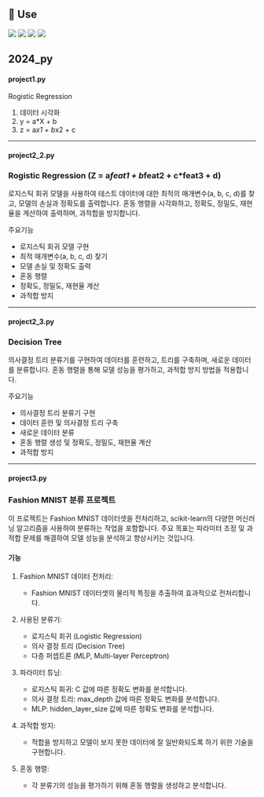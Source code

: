 ## 📍 Use
<p>
  <img src="https://img.shields.io/badge/Python-3776AB?style=for-the-badge&logo=Python&logoColor=white">
  <img src="https://img.shields.io/badge/Numpy-013243?style=for-the-badge&logo=Numpy&logoColor=white">
  <img src="https://img.shields.io/badge/OpenCV-5C3EE8?style=for-the-badge&logo=OpenCV&logoColor=white">
  <img src="https://img.shields.io/badge/scikitlearn-F7931E?style=for-the-badge&logo=scikit-learn&logoColor=white">
</p>

## 2024_py


#### project1.py

Rogistic Regression 

1. 데이터 시각화
2. y = a*X + b
3. z = a*x1 + b*x2 + c

-----

#### project2_2.py

### Rogistic Regression (Z = a*feat1 + b*feat2 + c*feat3 + d)

로지스틱 회귀 모델을 사용하여 테스트 데이터에 대한 최적의 매개변수(a, b, c, d)를 찾고, 모델의 손실과 정확도를 출력합니다. 혼동 행렬을 시각화하고, 정확도, 정밀도, 재현율을 계산하여 출력하며, 과적합을 방지합니다.

주요기능
* 로지스틱 회귀 모델 구현
* 최적 매개변수(a, b, c, d) 찾기
* 모델 손실 및 정확도 출력
* 혼동 행렬
* 정확도, 정밀도, 재현율 계산
* 과적합 방지

-----


#### project2_3.py

### Decision Tree

의사결정 트리 분류기를 구현하여 데이터를 훈련하고, 트리를 구축하며, 새로운 데이터를 분류합니다. 혼동 행렬을 통해 모델 성능을 평가하고, 과적합 방지 방법을 적용합니다.

주요기능
* 의사결정 트리 분류기 구현
* 데이터 훈련 및 의사결정 트리 구축
* 새로운 데이터 분류
* 혼동 행렬 생성 및 정확도, 정밀도, 재현율 계산
* 과적합 방지

----

#### project3.py

### Fashion MNIST 분류 프로젝트

이 프로젝트는 Fashion MNIST 데이터셋을 전처리하고, scikit-learn의 다양한 머신러닝 알고리즘을 사용하여 분류하는 작업을 포함합니다. 주요 목표는 파라미터 조정 및 과적합 문제를 해결하여 모델 성능을 분석하고 향상시키는 것입니다.

#### 기능

1. Fashion MNIST 데이터 전처리:
   * Fashion MNIST 데이터셋의 물리적 특징을 추출하여 효과적으로 전처리합니다.
     
2. 사용된 분류기:
   * 로지스틱 회귀 (Logistic Regression)
   * 의사 결정 트리 (Decision Tree)
   * 다층 퍼셉트론 (MLP, Multi-layer Perceptron)
     
3. 파라미터 튜닝:
   * 로지스틱 회귀: C 값에 따른 정확도 변화를 분석합니다.
   * 의사 결정 트리: max_depth 값에 따른 정확도 변화를 분석합니다.
   * MLP: hidden_layer_size 값에 따른 정확도 변화를 분석합니다.
     
4. 과적합 방지:
   * 적합을 방지하고 모델이 보지 못한 데이터에 잘 일반화되도록 하기 위한 기술을 구현합니다.
     
5. 혼동 행렬:
   * 각 분류기의 성능을 평가하기 위해 혼동 행렬을 생성하고 분석합니다. 
